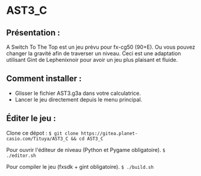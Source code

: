 # AST3_C

## Présentation :

A Switch To The Top est un jeu prévu pour fx-cg50 (90+E). Ou vous pouvez changer la gravité afin de traverser un niveau.
Ceci est une adaptation utilisant Gint de Lephenixnoir pour avoir un jeu plus plaisant et fluide.

## Comment installer :

- Glisser le fichier AST3.g3a dans votre calculatrice.
- Lancer le jeu directement depuis le menu principal.

## Éditer le jeu :

Clone ce dépot : 
`$ git clone https://gitea.planet-casio.com/Tituya/AST3_C && cd AST3_C`

Pour ouvrir l'éditeur de niveau (Python et Pygame obligatoire).
`$ ./editor.sh`

Pour compiler le jeu (fxsdk + gint obligatoire).
`$ ./build.sh`

